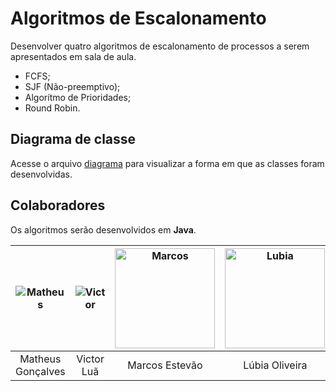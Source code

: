 # Algoritmos de Escalonamento

Desenvolver quatro algoritmos de escalonamento de processos a serem apresentados em sala de aula.

- FCFS;
- SJF (Não-preemptivo);
- Algorítmo de Prioridades;
- Round Robin.

## Diagrama de classe

Acesse o arquivo [diagrama](diagrama-algoritmos.jpg) para visualizar a forma em que as classes foram desenvolvidas.

## Colaboradores

Os algoritmos serão desenvolvidos em **Java**.

| ![Matheus](https://avatars0.githubusercontent.com/u/20846871?s=160&v=4) | ![Victor](https://avatars1.githubusercontent.com/u/56847759?s=160&v=4) | <img src="https://i.imgur.com/lIQ9TAD.jpg" alt="Marcos" width="160" /> | <img src="https://i.imgur.com/I3vDomc.jpg" alt="Lubia" width="160" /> | ![Paulo](https://avatars3.githubusercontent.com/u/43909062?s=160&v=4) | <img src="https://i.imgur.com/vvtLwnD.jpg" alt="Julia" width="160" /> |
|:-----------------------------------------------------------------------:|:------------------------------------------------------------------------:|:------------------------------------------------------------------------:|:-----------------------------------------------------------------------:|:-----------------------------------------------------------------------:|:-----------------------------------------------------------------------:|
| Matheus Gonçalves | Victor Luã | Marcos Estevão | Lúbia Oliveira | Paulo Leite | Júlia Nunes |
